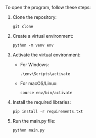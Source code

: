To open the program, follow these steps:

1. Clone the repository:
    ```
    git clone 
    ```

2. Create a virtual environment:
    ```
    python -m venv env
    ```

3. Activate the virtual environment:
    - For Windows:
      ```
      .\env\Scripts\activate
      ```
    - For macOS/Linux:
      ```
      source env/bin/activate
      ```

4. Install the required libraries:
    ```
    pip install -r requirements.txt
    ```

5. Run the main.py file:
    ```
    python main.py
    ```